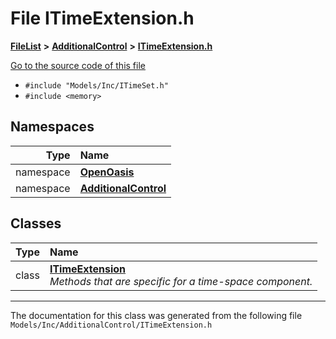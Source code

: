 

# File ITimeExtension.h



[**FileList**](files.md) **>** [**AdditionalControl**](dir_f42854fb7a47e961c6b84a97d295c858.md) **>** [**ITimeExtension.h**](_i_time_extension_8h.md)

[Go to the source code of this file](_i_time_extension_8h_source.md)



* `#include "Models/Inc/ITimeSet.h"`
* `#include <memory>`













## Namespaces

| Type | Name |
| ---: | :--- |
| namespace | [**OpenOasis**](namespace_open_oasis.md) <br> |
| namespace | [**AdditionalControl**](namespace_open_oasis_1_1_additional_control.md) <br> |


## Classes

| Type | Name |
| ---: | :--- |
| class | [**ITimeExtension**](class_open_oasis_1_1_additional_control_1_1_i_time_extension.md) <br>_Methods that are specific for a time-space component._  |



















































------------------------------
The documentation for this class was generated from the following file `Models/Inc/AdditionalControl/ITimeExtension.h`

